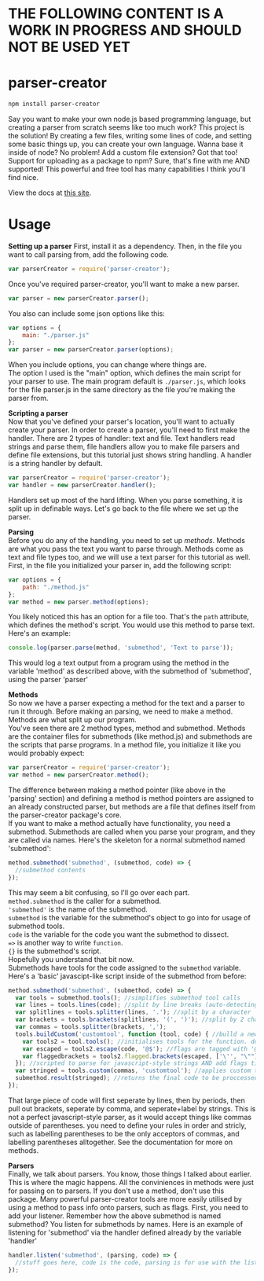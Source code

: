 # THE FOLLOWING CONTENT IS A WORK IN PROGRESS AND SHOULD NOT BE USED YET

parser-creator
==============
```sh
npm install parser-creator
```
Say you want to make your own node.js based programming language, but creating a parser from scratch seems like too much work? This project is the solution! By creating a few files, writing some lines of code, and setting some basic things up, you can create your own language. Wanna base it inside of node? No problem! Add a custom file extension? Got that too! Support for uploading as a package to npm? Sure, that's fine with me AND supported! This powerful and free tool has many capabilities I think you'll find nice.  
  
View the docs at [this site](https://legomaster3650.gitbook.io/parser-creator).

Usage
=====
**Setting up a parser**
First, install it as a dependency. Then, in the file you want to call parsing from, add the following code.  
```js
var parserCreator = require('parser-creator');
```  
Once you've required parser-creator, you'll want to make a new parser.  
```js
var parser = new parserCreator.parser();
```  
You also can include some json options like this:  
```js
var options = {
	main: "./parser.js"
};
var parser = new parserCreator.parser(options);
```  
When you include options, you can change where things are.  
The option I used is the "main" option, which defines the main script for your parser to use. The main program default is `./parser.js`, which looks for the file parser.js in the same directory as the file you're making the parser from.  
  
**Scripting a parser**  
Now that you've defined your parser's location, you'll want to actually create your parser. In order to create a parser, you'll need to first make the handler. There are 2 types of handler: text and file. Text handlers read strings and parse them, file handlers allow you to make file parsers and define file extensions, but this tutorial just shows string handling. A handler is a string handler by default.  
```js
var parserCreator = require('parser-creator');
var handler = new parserCreator.handler();
```  
Handlers set up most of the hard lifting. When you parse something, it is split up in definable ways. Let's go back to the file where we set up the parser.
  
**Parsing**  
Before you do any of the handling, you need to set up _methods_. Methods are what you pass the text you want to parse through. Methods come as text and file types too, and we will use a text parser for this tutorial as well. First, in the file you initialized your parser in, add the following script:  
```js
var options = {
	path: "./method.js"
};
var method = new parser.method(options);
```  
You likely noticed this has an option for a file too. That's the `path` attribute, which defines the method's script. You would use this method to parse text. Here's an example:  
```js
console.log(parser.parse(method, 'submethod', 'Text to parse'));
```  
This would log a text output from a program using the method in the variable 'method' as described above, with the submethod of 'submethod', using the parser 'parser'  
  
**Methods**  
So now we have a parser expecting a method for the text and a parser to run it through. Before making an parsing, we need to make a method. Methods are what split up our program.  
You've seen there are 2 method types, method and submethod. Methods are the container files for submethods (like method.js) and submethods are the scripts that parse programs. In a method file, you initialize it like you would probably expect:  
```js
var parserCreator = require('parser-creator');
var method = new parserCreator.method();
```  
The difference between making a method pointer (like above in the 'parsing' section) and defining a method is method pointers are assigned to an already constructed parser, but methods are a file that defines itself from the parser-creator package's core.  
If you want to make a method actually have functionality, you need a submethod. Submethods are called when you parse your program, and they are called via names. Here's the skeleton for a normal submethod named 'submethod':  
```js
method.submethod('submethod', (submethod, code) => {
  //submethod contents
});
```  
This may seem a bit confusing, so I'll go over each part.  
`method.submethod` is the caller for a submethod.  
`'submethod'` is the name of the submethod.  
`submethod` is the variable for the submethod's object to go into for usage of submethod tools.  
`code` is the variable for the code you want the submethod to dissect.  
`=>` is another way to write `function`.  
`{}` is the submethod's script.  
Hopefully you understand that bit now.  
Submethods have tools for the code assigned to the `submethod` variable.  
Here's a 'basic' javascipt-like script inside of the submethod from before:  
```js
method.submethod('submethod', (submethod, code) => {
  var tools = submethod.tools(); //simplifies submethod tool calls
  var lines = tools.lines(code); //split by line breaks (auto-detecting)
  var splitlines = tools.splitter(lines, '.'); //split by a character
  var brackets = tools.brackets(splitlines, '(', ')'); //split by 2 characters, a start and end one
  var commas = tools.splitter(brackets, ',');
  tools.buildCustom('customtool', function (tool, code) { //bulld a new custom tool. use this instead of just a function, as this adds some support structure to the 'code' input that allows easier parsing using 'tool'
    var tools2 = tool.tools(); //initialises tools for the function. don't reuse the submethod's tools, as this function is counted partially outside of the submethod.
    var escaped = tools2.escape(code, '@$'); //flags are tagged with '@$' so this will flag the text as itself when decoded but keeps it from causing a fake flag.
    var flaggedbrackets = tools2.flagged.brackets(escaped, ['\'', "\""], ['\'', "\""], 'string'); //splits sections like js strings, but flags them as strings so you can identify them.
  }); //scripted to parse for javascript-style strings AND add flags titled string. also has character escapes to prevent conflict with the flags.
  var stringed = tools.custom(commas, 'customtool'); //applies custom tool to code after commas.
  submethod.result(stringed); //returns the final code to be proccessed by the parser.
});
```  
That large piece of code will first seperate by lines, then by periods, then pull out brackets, seperate by comma, and seperate+label by strings. This is not a perfect javascript-style parser, as it would accept things like commas outside of parentheses. you need to define your rules in order and stricly, such as labelling parentheses to be the only acceptors of commas, and labelling parentheses alltogether. See the documentation for more on methods.  

**Parsers**  
Finally, we talk about parsers. You know, those things I talked about earlier. This is where the magic happens. All the conviniences in methods were just for passing on to parsers. If you don't use a method, don't use this package. Many powerful parser-creator tools are more easily utilised by using a method to pass info onto parsers, such as flags. First, you need to add your listener. Remember how the above submethod is named submethod? You listen for submethods by names. Here is an example of listening for 'submethod' via the handler defined already by the variable 'handler'
```js
handler.listen('submethod', (parsing, code) => {
  //stuff goes here, code is the code, parsing is for use with the listener
});
```

